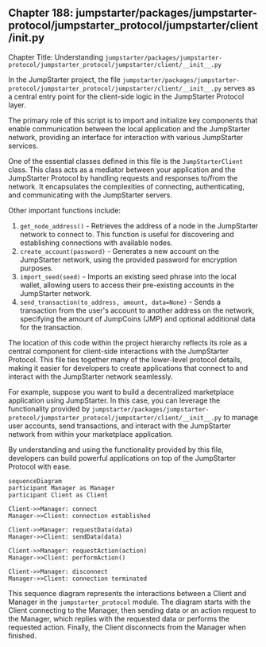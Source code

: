 ## Chapter 188: jumpstarter/packages/jumpstarter-protocol/jumpstarter_protocol/jumpstarter/client/__init__.py

 Chapter Title: Understanding `jumpstarter/packages/jumpstarter-protocol/jumpstarter_protocol/jumpstarter/client/__init__.py`

In the JumpStarter project, the file `jumpstarter/packages/jumpstarter-protocol/jumpstarter_protocol/jumpstarter/client/__init__.py` serves as a central entry point for the client-side logic in the JumpStarter Protocol layer.

The primary role of this script is to import and initialize key components that enable communication between the local application and the JumpStarter network, providing an interface for interaction with various JumpStarter services.

One of the essential classes defined in this file is the `JumpStarterClient` class. This class acts as a mediator between your application and the JumpStarter Protocol by handling requests and responses to/from the network. It encapsulates the complexities of connecting, authenticating, and communicating with the JumpStarter servers.

Other important functions include:

1. `get_node_address()` - Retrieves the address of a node in the JumpStarter network to connect to. This function is useful for discovering and establishing connections with available nodes.
2. `create_account(password)` - Generates a new account on the JumpStarter network, using the provided password for encryption purposes.
3. `import_seed(seed)` - Imports an existing seed phrase into the local wallet, allowing users to access their pre-existing accounts in the JumpStarter network.
4. `send_transaction(to_address, amount, data=None)` - Sends a transaction from the user's account to another address on the network, specifying the amount of JumpCoins (JMP) and optional additional data for the transaction.

The location of this code within the project hierarchy reflects its role as a central component for client-side interactions with the JumpStarter Protocol. This file ties together many of the lower-level protocol details, making it easier for developers to create applications that connect to and interact with the JumpStarter network seamlessly.

For example, suppose you want to build a decentralized marketplace application using JumpStarter. In this case, you can leverage the functionality provided by `jumpstarter/packages/jumpstarter-protocol/jumpstarter_protocol/jumpstarter/client/__init__.py` to manage user accounts, send transactions, and interact with the JumpStarter network from within your marketplace application.

By understanding and using the functionality provided by this file, developers can build powerful applications on top of the JumpStarter Protocol with ease.

 ```mermaid
sequenceDiagram
participant Manager as Manager
participant Client as Client

Client->>Manager: connect
Manager->>Client: connection established

Client->>Manager: requestData(data)
Manager->>Client: sendData(data)

Client->>Manager: requestAction(action)
Manager->>Client: performAction()

Client->>Manager: disconnect
Manager->>Client: connection terminated
```

This sequence diagram represents the interactions between a Client and Manager in the `jumpstarter_protocol` module. The diagram starts with the Client connecting to the Manager, then sending data or an action request to the Manager, which replies with the requested data or performs the requested action. Finally, the Client disconnects from the Manager when finished.